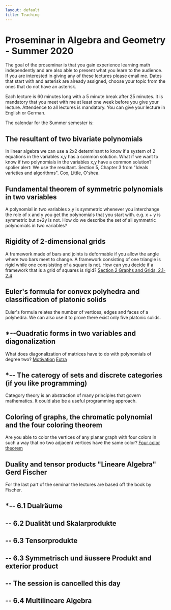 ```yaml
---
layout: default
title: Teaching
---
```

# Proseminar in Algebra and Geometry - Summer 2020

The goal of the proseminar is that you gain experience learning math independently and are also able to present
what you learn to the audience.
If you are interested in giving any of these lectures please email me. Dates that start with and asterisk are already assigned,
choose your topic from the ones that do not have an asterisk.

Each lecture is 60 minutes long with a 5 minute break after 25 minutes. It is mandatory that you meet with me at least one week before you give your lecture.
Attendence to all lectures is mandatory.
You can give your lecture in English or German.

The calendar for the Summer semester is:

## The resultant of two bivariate polynomials

In linear algebra we can use
a 2x2 determinant to know if a system of 2 equations in the variables x,y has a common solution.
What if we want to know if two polynomials in the variables x,y have a common solution? spolier alert: We use the resultant.
Section 5, Chapter 3 from "Ideals varieties and algorithms". Cox, Little, O'shea.

##  Fundamental theorem of symmetric polynomials in  two variables
A polynomial in two variables x,y is symmetric whenever you interchange the role of x and y you get the polynomials that
you start with. e.g. x + y is symmetric but x+2y is not. How do we describe the set of all symmetric polynomials in two variables?


## Rigidity of 2-dimensional grids
A framework made of bars and joints is deformable if you allow the angle where two bars meet to change. A framework consisting of one triangle is rigid
while one consisisting of a square is not. How can you decide if a framework that is a grid of squares is rigid?
[Section 2 Graphs and Grids, 2.1-2.4 ](https://users.wpi.edu/~bservat/umap.pdf)

## Euler's formula for convex polyhedra and classification of platonic solids
Euler's formula relates the number of vertices, edges and faces of a polyhedra. We can also use it to prove
there exist only five platonic solids.

## *--Quadratic forms in two variables and diagonalization
What does diagonalization of matrices have to do with polynomials of degree two?
[Motivation](http://batty.mullikin.org/quadratic.pdf) [Extra](https://personalpages.manchester.ac.uk/staff/Charles.Eaton/Section7.pdf)

## *-- The caterogy of sets and discrete categories (if you like programming)
Category theory is an abstraction of many principles that govern mathematics. It could also
be a useful programming approach.

##  Coloring of graphs, the chromatic polynomial and the four coloring theorem
Are you able to color the vertices of any planar graph with four colors in such a way that no two adjacent vertices have
the same color?
[Four color theorem](https://en.wikipedia.org/wiki/Four_color_theorem)

## Duality and tensor products "Lineare Algebra" Gerd Fischer
For the last part of the seminar the lectures are based off the book by Fischer.

## *-- 6.1 Dualr&auml;ume
         
## -- 6.2 Dualit&auml;t und Skalarprodukte

## -- 6.3 Tensorprodukte

## -- 6.3 Symmetrisch und &auml;ussere Produkt and exterior product

## --  The session is cancelled this day

## -- 6.4 Multilineare Algebra
 







